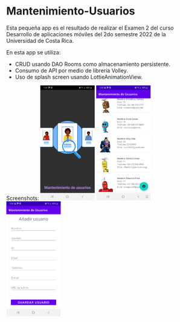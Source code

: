 # Mantenimiento-Usuarios
Esta pequeña app es el resultado de realizar el Examen 2 del curso Desarrollo de aplicaciones móviles del 2do semestre 2022 de la Universidad de Costa Rica.

En esta app se utiliza:
- CRUD usando DAO Rooms como almacenamiento persistente.
- Consumo de API por medio de librería Volley.
- Uso de splash screen usando LottieAnimationView.

Screenshots:
<img src="./screenshots/MU1.jpeg" alt="splash" height = "304" width="144"/>
<img src="./screenshots/MU2.jpeg" alt="list" height = "304" width="144"/>
<img src="./screenshots/MU3.jpeg" alt="add_user" height = "304" width="144"/>
